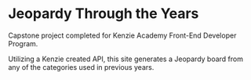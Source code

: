 # Jeopardy Through the Years

Capstone project completed for Kenzie Academy Front-End Developer Program.

Utilizing a Kenzie created API, this site generates a Jeopardy board from any of the categories used in previous years.
